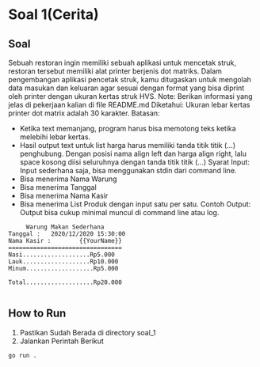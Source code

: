 # Soal 1(Cerita)

## Soal

Sebuah restoran ingin memiliki sebuah aplikasi untuk mencetak struk, restoran tersebut memiliki alat printer berjenis dot matriks. Dalam pengembangan aplikasi pencetak struk, kamu ditugaskan untuk mengolah data masukan dan keluaran agar sesuai dengan format yang bisa diprint oleh printer dengan ukuran kertas struk HVS.
Note: Berikan informasi yang jelas di pekerjaan kalian di file README.md
Diketahui:
Ukuran lebar kertas printer dot matrix adalah 30 karakter.
Batasan:
- Ketika text memanjang, program harus bisa memotong teks ketika melebihi lebar kertas.
- Hasil output text untuk list harga harus memiliki tanda titik titik (…) penghubung. Dengan posisi nama align left dan harga align right, lalu space kosong diisi seluruhnya dengan tanda titik titik (...)
Syarat Input:
Input sederhana saja, bisa menggunakan stdin dari command line.
- Bisa menerima Nama Warung
- Bisa menerima Tanggal
- Bisa menerima Nama Kasir
- Bisa menerima List Produk dengan input satu per satu.
Contoh Output:
Output bisa cukup minimal muncul di command line atau log.

```
     Warung Makan Sederhana
Tanggal :	2020/12/2020 15:30:00
Nama Kasir : 	    {{YourName}}
================================
Nasi...................Rp5.000
Lauk...................Rp10.000
Minum...................Rp5.000

Total...................Rp20.000


```

## How to Run 

1. Pastikan Sudah Berada di directory soal_1
2. Jalankan Perintah Berikut

```
go run .
```



